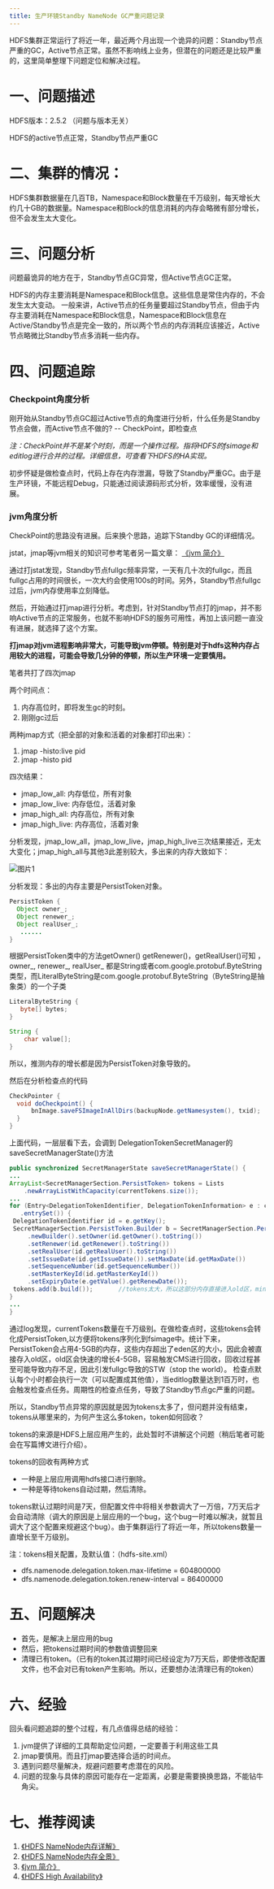 ```yaml
---
title: 生产环镜Standby NameNode GC严重问题记录
---
```


HDFS集群正常运行了将近一年，最近两个月出现一个诡异的问题：Standby节点严重的GC，Active节点正常。虽然不影响线上业务，但潜在的问题还是比较严重的，这里简单整理下问题定位和解决过程。

# 一、问题描述
HDFS版本：2.5.2 （问题与版本无关）

HDFS的active节点正常，Standby节点严重GC


# 二、集群的情况：

HDFS集群数据量在几百TB，Namespace和Block数量在千万级别，每天增长大约几十GB的数据量。Namespace和Block的信息消耗的内存会略微有部分增长，但不会发生太大变化。

# 三、问题分析

问题最诡异的地方在于，Standby节点GC异常，但Active节点GC正常。

HDFS的内存主要消耗是Namespace和Block信息。这些信息是常住内存的，不会发生太大变动。
一般来讲，Active节点的任务量要超过Standby节点，但由于内存主要消耗在Namespace和Block信息，Namespace和Block信息在Active/Standby节点是完全一致的，所以两个节点的内存消耗应该接近，Active节点略微比Standby节点多消耗一些内存。

<!--more-->

# 四、问题追踪

### Checkpoint角度分析

刚开始从Standby节点GC超过Active节点的角度进行分析，什么任务是Standby节点会做，而Active节点不做的? -- CheckPoint，即检查点

*注：CheckPoint并不是某个时刻，而是一个操作过程。指将HDFS的fsimage和editlog进行合并的过程。详细信息，可查看下HDFS的HA实现。*

初步怀疑是做检查点时，代码上存在内存泄漏，导致了Standby严重GC。由于是生产环镜，不能远程Debug，只能通过阅读源码形式分析，效率缓慢，没有进展。

### jvm角度分析

CheckPoint的思路没有进展。后来换个思路，追踪下Standby GC的详细情况。

jstat，jmap等jvm相关的知识可参考笔者另一篇文章：   [《jvm 简介》](/2017/05/04/jvm/)

通过打jstat发现，Standby节点fullgc频率异常，一天有几十次的fullgc，而且fullgc占用的时间很长，一次大约会使用100s的时间。另外，Standby节点fullgc过后，jvm内存使用率立刻降低。

然后，开始通过打jmap进行分析。考虑到，针对Standby节点打的jmap，并不影响Active节点的正常服务，也就不影响HDFS的服务可用性，再加上该问题一直没有进展，就选择了这个方案。

**打jmap对jvm进程影响非常大，可能导致jvm停顿。特别是对于hdfs这种内存占用较大的进程，可能会导致几分钟的停顿，所以生产环境一定要慎用。**

笔者共打了四次jmap

两个时间点：
1. 内存高位时，即将发生gc的时刻。
2. 刚刚gc过后

两种jmap方式（把全部的对象和活着的对象都打印出来）：
1. jmap -histo:live pid
2. jmap -histo pid

四次结果：
- jmap_low_all: 内存低位，所有对象
- jmap_low_live: 内存低位，活着对象
- jmap_high_all: 内存高位，所有对象
- jmap_high_live: 内存高位，活着对象

分析发现，jmap_low_all，jmap_low_live，jmap_high_live三次结果接近，无太大变化；jmap_high_all与其他3此差别较大，多出来的内存大致如下：

![图片1][1]

分析发现：多出的内存主要是PersistToken对象。
```java
PersistToken {
  Object owner_;
  Object renewer_;
  Object realUser_;
   ......
}
```

根据PersistToken类中的方法getOwner() getRenewer()，getRealUser()可知 ，owner_,  renewer_, realUser_ 都是String或者com.google.protobuf.ByteString类型，而LiteralByteString是com.google.protobuf.ByteString（ByteString是抽象类）的一个子类

```java
LiteralByteString {
   byte[] bytes;
}

String {
    char value[];
}
```

所以，推测内存的增长都是因为PersistToken对象导致的。

然后在分析检查点的代码
```java
CheckPointer {
  void doCheckpoint() {
      bnImage.saveFSImageInAllDirs(backupNode.getNamesystem(), txid);
  }
}
```

上面代码，一层层看下去，会调到
DelegationTokenSecretManager的saveSecretManagerState()方法

```java
public synchronized SecretManagerState saveSecretManagerState() {
...
ArrayList<SecretManagerSection.PersistToken> tokens = Lists
    .newArrayListWithCapacity(currentTokens.size());
...
for (Entry<DelegationTokenIdentifier, DelegationTokenInformation> e : currentTokens
   .entrySet()) {
 DelegationTokenIdentifier id = e.getKey();
 SecretManagerSection.PersistToken.Builder b = SecretManagerSection.PersistToken
     .newBuilder().setOwner(id.getOwner().toString())
     .setRenewer(id.getRenewer().toString())
     .setRealUser(id.getRealUser().toString())
     .setIssueDate(id.getIssueDate()).setMaxDate(id.getMaxDate())
     .setSequenceNumber(id.getSequenceNumber())
     .setMasterKeyId(id.getMasterKeyId())
     .setExpiryDate(e.getValue().getRenewDate());
 tokens.add(b.build());       //tokens太大，所以这部分内存直接进入old区，minor gc无法回收
}
...
}
```

通过log发现，currentTokens数量在千万级别。在做检查点时，这些tokens会转化成PersistToken,以方便将tokens序列化到fsimage中。统计下来，PersistToken会占用4-5GB的内存，这些内存超出了eden区的大小，因此会被直接存入old区，old区会快速的增长4-5GB，容易触发CMS进行回收，回收过程甚至可能导致内存不足，因此引发fullgc导致的STW（stop the world）。 检查点默认每个小时都会执行一次（可以配置成其他值），当editlog数量达到1百万时，也会触发检查点任务。周期性的检查点任务，导致了Standby节点gc严重的问题。

所以，Standby节点异常的原因就是因为tokens太多了，但问题并没有结束，tokens从哪里来的，为何产生这么多token，token如何回收？

tokens的来源是HDFS上层应用产生的，此处暂时不讲解这个问题（稍后笔者可能会在写篇博文进行介绍）。

tokens的回收有两种方式
- 一种是上层应用调用hdfs接口进行删除。
- 一种是等待tokens自动过期，然后清除。

tokens默认过期时间是7天，但配置文件中将相关参数调大了一万倍，7万天后才会自动清除（调大的原因是上层应用的一个bug，这个bug一时难以解决，就暂且调大了这个配置来规避这个bug）。由于集群运行了将近一年，所以tokens数量一直增长至千万级别。

注：tokens相关配置，及默认值：（hdfs-site.xml）
- dfs.namenode.delegation.token.max-lifetime = 604800000
- dfs.namenode.delegation.token.renew-interval = 86400000



# 五、问题解决

- 首先，是解决上层应用的bug
- 然后，把tokens过期时间的参数值调整回来
- 清理已有token。（已有的token其过期时间已经设定为7万天后，即使修改配置文件，也不会对已有token产生影响。所以，还要想办法清理已有的token）

# 六、经验

回头看问题追踪的整个过程，有几点值得总结的经验：

1. jvm提供了详细的工具帮助定位问题，一定要善于利用这些工具
2. jmap要慎用。而且打jmap要选择合适的时间点。
3. 遇到问题尽量解决，规避问题要考虑潜在的风险。
4. 问题的现象与具体的原因可能存在一定距离，必要是需要换换思路，不能钻牛角尖。


# 七、推荐阅读

1. [《HDFS NameNode内存详解》](https://tech.meituan.com/namenode-memory-detail.html)
2. [《HDFS NameNode内存全景》](https://tech.meituan.com/namenode.html)
3. [《jvm 简介》](/2017/05/04/jvm/)
4. [《HDFS High Availability》](http://hadoop.apache.org/docs/current/hadoop-project-dist/hadoop-hdfs/HDFSHighAvailabilityWithNFS.html)


[1]: /images/jmap.png "jmap"
